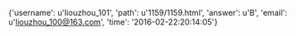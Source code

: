 {'username': u'liouzhou_101', 'path': u'1159/1159.html', 'answer': u'B', 'email': u'liouzhou_100@163.com', 'time': '2016-02-22:20:14:05'}